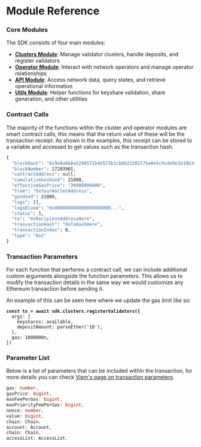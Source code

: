 # Module Reference

### Core Modules

The SDK consists of four main modules:

* [**Clusters Module**](cluster-module.md): Manage validator clusters, handle deposits, and register validators
* [**Operator Module**](operator-module.md): Interact with network operators and manage operator relationships
* [**API Module**](api-module.md): Access network data, query states, and retrieve operational information
* [**Utils Module**](utils-module.md): Helper functions for keyshare validation, share generation, and other utilities

### Contract Calls

The majority of the functions within the cluster and operator modules are smart contract calls, this means that the return value of these will be the transaction receipt. As shown in the examples, this receipt can be stored to a variable and accessed to get values such as the transaction hash.

```bash
{
  "blockHash": "0x9e0a0b0a5296571b4e573b1cb8b23201575e0e5c9cde9e3a10b34fa2e8b0d401",
  "blockNumber": 17283901, 
  "contractAddress": null,
  "cumulativeGasUsed": 21000,
  "effectiveGasPrice": "20000000000",
  "from": "0xYourWalletAddress",
  "gasUsed": 21000,
  "logs": [],
  "logsBloom": "0x000000000000000000000...",
  "status": 1,
  "to": "0xRecipientAddressHere",
  "transactionHash": "0xTxHashHere",
  "transactionIndex": 0,
  "type": "0x2"
}
```

### Transaction Parameters

For each function that performs a contract call, we can include additional custom arguments alongside the function parameters. This allows us to modify the transaction details in the same way we would customize any Ethereum transaction before sending it.

An example of this can be seen here where we update the gas limit like so:

<pre class="language-typescript"><code class="lang-typescript"><strong>const tx = await sdk.clusters.registerValidators({
</strong>  args: {
    keyshares: available,
    depositAmount: parseEther('10'),
  },
  gas: 1000000n,
})
</code></pre>

### Parameter List

Below is a list of parameters that can be included within the transaction, for more details you can check [Viem's page on transaction parameters](https://viem.sh/docs/actions/wallet/sendTransaction.html#parameters).

```typescript
gas: number,
gasPrice: bigint,
maxFeePerGas: bigint,
maxPriorityFeePerGas: bigint,
nonce: number,
value: bigint,
chain: Chain,
account: Account,
chain: Chain,
accessList: AccessList,
```

